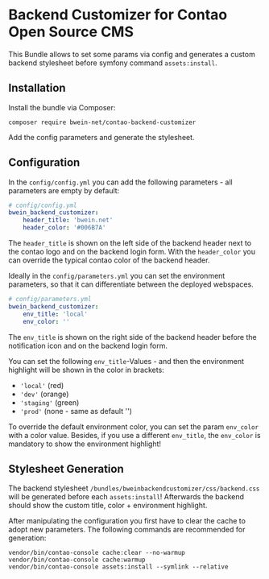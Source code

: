 # Backend Customizer for Contao Open Source CMS

This Bundle allows to set some params via config and generates a custom backend stylesheet before symfony command ``assets:install``.

## Installation

Install the bundle via Composer:

```
composer require bwein-net/contao-backend-customizer
```

Add the config parameters and generate the stylesheet.

## Configuration

In the ``config/config.yml`` you can add the following parameters - all parameters are empty by default:

```yaml
# config/config.yml
bwein_backend_customizer:
    header_title: 'bwein.net'
    header_color: '#006B7A'
```

The ``header_title`` is shown on the left side of the backend header next to the contao logo and on the backend login form.
With the ``header_color`` you can override the typical contao color of the backend header.


Ideally in the ``config/parameters.yml`` you can set the environment parameters, so that it can differentiate between the deployed webspaces.

```yml
# config/parameters.yml
bwein_backend_customizer:
    env_title: 'local'
    env_color: ''
```

The ``env_title`` is shown on the right side of the backend header before the notification icon and on the backend login form.

You can set the following ``env_title``-Values - and then the environment highlight will be shown in the color in brackets:
 * ``'local'`` (red)
 * ``'dev'`` (orange)
 * ``'staging'`` (green)
 * ``'prod'`` (none - same as default '')

To override the default environment color, you can set the param ``env_color`` with a color value.
Besides, if you use a different ``env_title``, the ``env_color`` is mandatory to show the environment highlight!

## Stylesheet Generation

The backend stylesheet ``/bundles/bweinbackendcustomizer/css/backend.css`` will be generated before each ``assets:install``!
Afterwards the backend should show the custom title, color + environment highlight.

After manipulating the configuration you first have to clear the cache to adopt new parameters.
The following commands are recommended for generation:

```
vendor/bin/contao-console cache:clear --no-warmup
vendor/bin/contao-console cache:warmup
vendor/bin/contao-console assets:install --symlink --relative
```
